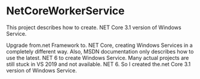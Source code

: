# NetCoreWorkerService
This project describes how to create. NET Core 3.1 version of Windows Service.

Upgrade from.net Framework to. NET Core, creating Windows Services in a completely different way. Also, MSDN documentation only describes how to use the latest. NET 6 to create Windows Service. Many actual projects are still stuck in VS 2019 and not available. NET 6. So I created the.net Core 3.1 version of Windows Service.
